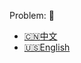 Problem: :link: 
- [:cn:中文](https://leetcode-cn.com/problems/repeated-string-match)
- [:us:English](https://leetcode.com/problems/repeated-string-match)